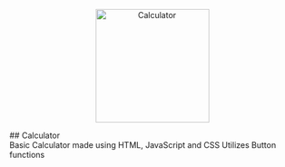 <p align="center">
<img width="200" src="https://user-images.githubusercontent.com/92153680/210152193-937eb42f-c15f-4c8a-863e-73ec551b6fe2.png" alt="Calculator" align="center">
</p>
## Calculator
<br>
Basic Calculator made using HTML, JavaScript and CSS
Utilizes Button functions
